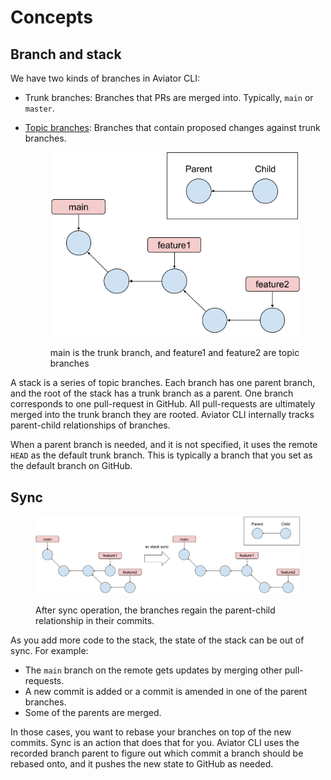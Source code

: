 # Concepts

## Branch and stack

We have two kinds of branches in Aviator CLI:

* Trunk branches: Branches that PRs are merged into. Typically, `main` or `master`.
*   [Topic branches](https://git-scm.com/book/en/v2/Git-Branching-Branching-Workflows#\_topic\_branch): Branches that contain proposed changes against trunk branches.

    <figure><img src="../.gitbook/assets/Trunk and Topic Branch.png" alt=""><figcaption><p>main is the trunk branch, and feature1 and feature2 are topic branches</p></figcaption></figure>

A stack is a series of topic branches. Each branch has one parent branch, and the root of the stack has a trunk branch as a parent. One branch corresponds to one pull-request in GitHub. All pull-requests are ultimately merged into the trunk branch they are rooted. Aviator CLI internally tracks parent-child relationships of branches.

When a parent branch is needed, and it is not specified, it uses the remote `HEAD` as the default trunk branch. This is typically a branch that you set as the default branch on GitHub.

## Sync

<figure><img src="../.gitbook/assets/Sync Branches (2).png" alt=""><figcaption><p>After sync operation, the branches regain the parent-child relationship in their commits.</p></figcaption></figure>

As you add more code to the stack, the state of the stack can be out of sync. For example:

* The `main` branch on the remote gets updates by merging other pull-requests.
* A new commit is added or a commit is amended in one of the parent branches.
* Some of the parents are merged.

In those cases, you want to rebase your branches on top of the new commits. Sync is an action that does that for you. Aviator CLI uses the recorded branch parent to figure out which commit a branch should be rebased onto, and it pushes the new state to GitHub as needed.
